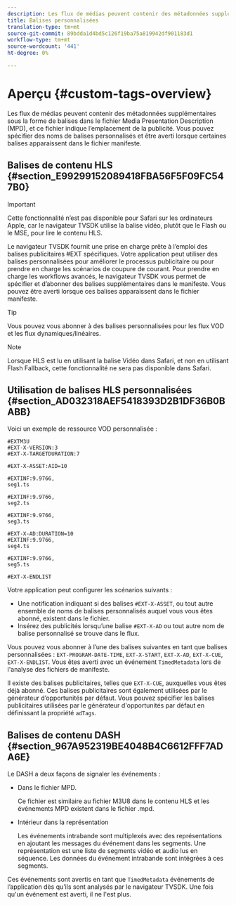```yaml
---
description: Les flux de médias peuvent contenir des métadonnées supplémentaires sous la forme de balises dans le fichier Media Presentation Description (MPD), et ce fichier indique l’emplacement de la publicité. Vous pouvez spécifier des noms de balises personnalisés et être averti lorsque certaines balises apparaissent dans le fichier manifeste.
title: Balises personnalisées
translation-type: tm+mt
source-git-commit: 89bdda1d4bd5c126f19ba75a819942df901183d1
workflow-type: tm+mt
source-wordcount: '441'
ht-degree: 0%

---
```



# Aperçu {#custom-tags-overview}

Les flux de médias peuvent contenir des métadonnées supplémentaires sous la forme de balises dans le fichier Media Presentation Description (MPD), et ce fichier indique l’emplacement de la publicité. Vous pouvez spécifier des noms de balises personnalisés et être averti lorsque certaines balises apparaissent dans le fichier manifeste.

## Balises de contenu HLS {#section_E99299152089418FBA56F5F09FC547B0}

>[!IMPORTANT]
>
>Cette fonctionnalité n’est pas disponible pour Safari sur les ordinateurs Apple, car le navigateur TVSDK utilise la balise vidéo, plutôt que le Flash ou le MSE, pour lire le contenu HLS.

Le navigateur TVSDK fournit une prise en charge prête à l’emploi des balises publicitaires #EXT spécifiques. Votre application peut utiliser des balises personnalisées pour améliorer le processus publicitaire ou pour prendre en charge les scénarios de coupure de courant. Pour prendre en charge les workflows avancés, le navigateur TVSDK vous permet de spécifier et d’abonner des balises supplémentaires dans le manifeste. Vous pouvez être averti lorsque ces balises apparaissent dans le fichier manifeste.

>[!TIP]
>
>Vous pouvez vous abonner à des balises personnalisées pour les flux VOD et les flux dynamiques/linéaires.

>[!NOTE]
>
>Lorsque HLS est lu en utilisant la balise Vidéo dans Safari, et non en utilisant Flash Fallback, cette fonctionnalité ne sera pas disponible dans Safari.

## Utilisation de balises HLS personnalisées {#section_AD032318AEF5418393D2B1DF36B0BABB}

Voici un exemple de ressource VOD personnalisée :

```
#EXTM3U
#EXT-X-VERSION:3
#EXT-X-TARGETDURATION:7
 
#EXT-X-ASSET:AID=10
 
#EXTINF:9.9766,
seg1.ts
 
#EXTINF:9.9766,
seg2.ts
 
#EXTINF:9.9766,
seg3.ts
 
#EXT-X-AD:DURATION=10
#EXTINF:9.9766,
seg4.ts
 
#EXTINF:9.9766,
seg5.ts
 
#EXT-X-ENDLIST
```

Votre application peut configurer les scénarios suivants :

* Une notification indiquant si des balises `#EXT-X-ASSET`, ou tout autre ensemble de noms de balises personnalisés auquel vous vous êtes abonné, existent dans le fichier.
* Insérez des publicités lorsqu’une balise `#EXT-X-AD` ou tout autre nom de balise personnalisé se trouve dans le flux.

Vous pouvez vous abonner à l’une des balises suivantes en tant que balises personnalisées : `EXT-PROGRAM-DATE-TIME`, `EXT-X-START`, `EXT-X-AD`, `EXT-X-CUE`, `EXT-X-ENDLIST`. Vous êtes averti avec un événement `TimedMetadata` lors de l&#39;analyse des fichiers de manifeste.

Il existe des balises publicitaires, telles que `EXT-X-CUE`, auxquelles vous êtes déjà abonné. Ces balises publicitaires sont également utilisées par le générateur d’opportunités par défaut. Vous pouvez spécifier les balises publicitaires utilisées par le générateur d&#39;opportunités par défaut en définissant la propriété `adTags`.

## Balises de contenu DASH {#section_967A952319BE4048B4C6612FFF7ADA6E}

Le DASH a deux façons de signaler les événements :

* Dans le fichier MPD.

   Ce fichier est similaire au fichier M3U8 dans le contenu HLS et les événements MPD existent dans le fichier .mpd.
* Intérieur dans la représentation

   Les événements intrabande sont multiplexés avec des représentations en ajoutant les messages du événement dans les segments. Une représentation est une liste de segments vidéo et audio lus en séquence. Les données du événement intrabande sont intégrées à ces segments.

Ces événements sont avertis en tant que `TimedMetadata` événements de l’application dès qu’ils sont analysés par le navigateur TVSDK. Une fois qu&#39;un événement est averti, il ne l&#39;est plus.

